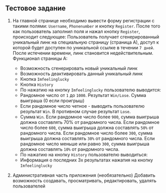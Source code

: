 
## Тестовое задание

1. На главной странице необходимо вывести форму регистрации с такими полями: `Username`, `Phonenumber` и кнопку `Register`.
   После того как пользователь заполнил поля и нажал кнопку `Register`, происходит следующее: Пользователь получает сгенерированный уникальный линк на специальную страницу (страница А), доступ к которой будет доступен по уникальной ссылке в течении `7 дней`. После истечении времени, линк становится недействительным. Функционал страницы А:
    - Возможность сгенерировать новый уникальный линк
    - Возможность деактивировать данный уникальный линк
    - Кнопка `Imfeelinglucky`
    - Кнопка `History`
    - По нажатию на кнопку `Imfeelinglucky` пользователю выводится:
    - Рандомное число от `1` до `1000`. Результат `Win/Lose`. Сумма выиграша (0 если проигрыш)
    - Если рандомное число четное - выводить пользователю результат `Win`. В противном случае результат `Lose`.
    - Сумма `Win`. Если рандомное число более `900`, сумма выигрыша должна составлять 70% от рандомного числа. Если рандомное число более `600`, сумма выигрыша должна составлять `50%` от рандомного числа. Если рандомное число более `300`, сумма выигрыша должна составлять `30%` от рандомного числа. Если рандомное число меньше или равно `300`, сумма выигрыша должна составлять `10%` от рандомного числа.
    - По нажатию на кнопку `History` пользователю выводиться:
    - Информация о последних 3х результатах нажатия на кнопку `Imfeelinglucky`

2. Административная часть приложения (необязательно)
   Добавить возможность создавать, просматривать, редактировать, удалять пользователей
